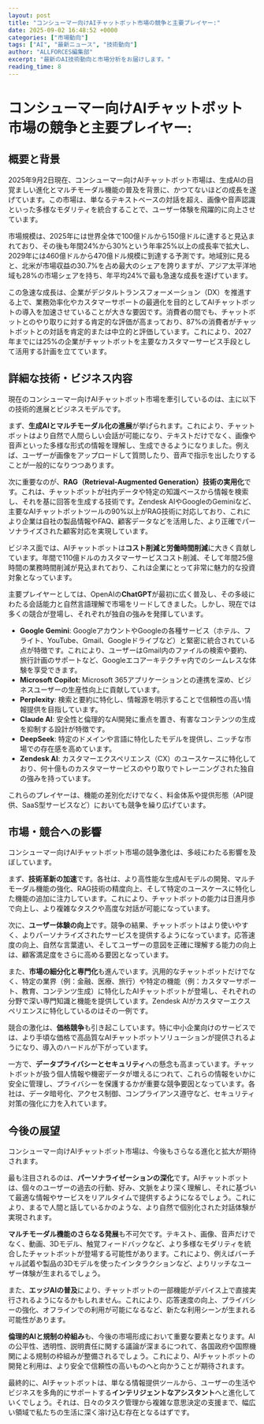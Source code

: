 ```yaml
---
layout: post
title: "コンシューマー向けAIチャットボット市場の競争と主要プレイヤー:"
date: 2025-09-02 16:48:52 +0000
categories: ["市場動向"]
tags: ["AI", "最新ニュース", "技術動向"]
author: "ALLFORCES編集部"
excerpt: "最新のAI技術動向と市場分析をお届けします。"
reading_time: 8
---
```

# コンシューマー向けAIチャットボット市場の競争と主要プレイヤー:

## 概要と背景

2025年9月2日現在、コンシューマー向けAIチャットボット市場は、生成AIの目覚ましい進化とマルチモーダル機能の普及を背景に、かつてないほどの成長を遂げています。この市場は、単なるテキストベースの対話を超え、画像や音声認識といった多様なモダリティを統合することで、ユーザー体験を飛躍的に向上させています。

市場規模は、2025年には世界全体で100億ドルから150億ドルに達すると見込まれており、その後も年間24%から30%という年率25%以上の成長率で拡大し、2029年には460億ドルから470億ドル規模に到達する予測です。地域別に見ると、北米が市場収益の30.7%を占め最大のシェアを誇りますが、アジア太平洋地域も28%の市場シェアを持ち、年平均24%で最も急速な成長を遂げています。

この急速な成長は、企業がデジタルトランスフォーメーション（DX）を推進する上で、業務効率化やカスタマーサポートの最適化を目的としてAIチャットボットの導入を加速させていることが大きな要因です。消費者の間でも、チャットボットとのやり取りに対する肯定的な評価が高まっており、87%の消費者がチャットボットとの対話を肯定的または中立的と評価しています。これにより、2027年までには25%の企業がチャットボットを主要なカスタマーサービス手段として活用する計画を立てています。

## 詳細な技術・ビジネス内容

現在のコンシューマー向けAIチャットボット市場を牽引しているのは、主に以下の技術的進展とビジネスモデルです。

まず、**生成AIとマルチモーダル化の進展**が挙げられます。これにより、チャットボットはより自然で人間らしい会話が可能になり、テキストだけでなく、画像や音声といった多様な形式の情報を理解し、生成できるようになりました。例えば、ユーザーが画像をアップロードして質問したり、音声で指示を出したりすることが一般的になりつつあります。

次に重要なのが、**RAG（Retrieval-Augmented Generation）技術の実用化**です。これは、チャットボットが社内データや特定の知識ベースから情報を検索し、それを基に回答を生成する技術です。Zendesk AIやGoogleのGeminiなど、主要なAIチャットボットツールの90%以上がRAG技術に対応しており、これにより企業は自社の製品情報やFAQ、顧客データなどを活用した、より正確でパーソナライズされた顧客対応を実現しています。

ビジネス面では、AIチャットボットは**コスト削減と労働時間削減**に大きく貢献しています。年間で110億ドルのカスタマーサービスコスト削減、そして年間25億時間の業務時間削減が見込まれており、これは企業にとって非常に魅力的な投資対象となっています。

主要プレイヤーとしては、OpenAIの**ChatGPT**が最初に広く普及し、その多岐にわたる会話能力と自然言語理解で市場をリードしてきました。しかし、現在では多くの競合が登場し、それぞれが独自の強みを発揮しています。

*   **Google Gemini**: GoogleアカウントやGoogleの各種サービス（ホテル、フライト、YouTube、Gmail、Googleドライブなど）と緊密に統合されている点が特徴です。これにより、ユーザーはGmail内のファイルの検索や要約、旅行計画のサポートなど、Googleエコアーキテクチャ内でのシームレスな体験を享受できます。
*   **Microsoft Copilot**: Microsoft 365アプリケーションとの連携を深め、ビジネスユーザーの生産性向上に貢献しています。
*   **Perplexity**: 検索と要約に特化し、情報源を明示することで信頼性の高い情報提供を目指しています。
*   **Claude AI**: 安全性と倫理的なAI開発に重点を置き、有害なコンテンツの生成を抑制する設計が特徴です。
*   **DeepSeek**: 特定のドメインや言語に特化したモデルを提供し、ニッチな市場での存在感を高めています。
*   **Zendesk AI**: カスタマーエクスペリエンス（CX）のユースケースに特化しており、何十億ものカスタマーサービスのやり取りでトレーニングされた独自の強みを持っています。

これらのプレイヤーは、機能の差別化だけでなく、料金体系や提供形態（API提供、SaaS型サービスなど）においても競争を繰り広げています。

## 市場・競合への影響

コンシューマー向けAIチャットボット市場の競争激化は、多岐にわたる影響を及ぼしています。

まず、**技術革新の加速**です。各社は、より高性能な生成AIモデルの開発、マルチモーダル機能の強化、RAG技術の精度向上、そして特定のユースケースに特化した機能の追加に注力しています。これにより、チャットボットの能力は日進月歩で向上し、より複雑なタスクや高度な対話が可能になっています。

次に、**ユーザー体験の向上**です。競争の結果、チャットボットはより使いやすく、よりパーソナライズされたサービスを提供するようになっています。応答速度の向上、自然な言葉遣い、そしてユーザーの意図を正確に理解する能力の向上は、顧客満足度をさらに高める要因となっています。

また、**市場の細分化と専門化**も進んでいます。汎用的なチャットボットだけでなく、特定の業界（例：金融、医療、旅行）や特定の機能（例：カスタマーサポート、教育、コンテンツ生成）に特化したAIチャットボットが登場し、それぞれの分野で深い専門知識と機能を提供しています。Zendesk AIがカスタマーエクスペリエンスに特化しているのはその一例です。

競合の激化は、**価格競争**も引き起こしています。特に中小企業向けのサービスでは、より手頃な価格で高品質なAIチャットボットソリューションが提供されるようになり、導入のハードルが下がっています。

一方で、**データプライバシーとセキュリティ**への懸念も高まっています。チャットボットが扱う個人情報や機密データが増えるにつれて、これらの情報をいかに安全に管理し、プライバシーを保護するかが重要な競争要因となっています。各社は、データ暗号化、アクセス制御、コンプライアンス遵守など、セキュリティ対策の強化に力を入れています。

## 今後の展望

コンシューマー向けAIチャットボット市場は、今後もさらなる進化と拡大が期待されます。

最も注目されるのは、**パーソナライゼーションの深化**です。AIチャットボットは、個々のユーザーの過去の行動、好み、文脈をより深く理解し、それに基づいて最適な情報やサービスをリアルタイムで提供するようになるでしょう。これにより、まるで人間と話しているかのような、より自然で個別化された対話体験が実現されます。

**マルチモーダル機能のさらなる発展**も不可欠です。テキスト、画像、音声だけでなく、動画、3Dモデル、触覚フィードバックなど、より多様なモダリティを統合したチャットボットが登場する可能性があります。これにより、例えばバーチャル試着や製品の3Dモデルを使ったインタラクションなど、よりリッチなユーザー体験が生まれるでしょう。

また、**エッジAIの普及**により、チャットボットの一部機能がデバイス上で直接実行されるようになるかもしれません。これにより、応答速度の向上、プライバシーの強化、オフラインでの利用が可能になるなど、新たな利用シーンが生まれる可能性があります。

**倫理的AIと規制の枠組み**も、今後の市場形成において重要な要素となります。AIの公平性、透明性、説明責任に関する議論が深まるにつれて、各国政府や国際機関による規制の枠組みが整備されるでしょう。これにより、AIチャットボットの開発と利用は、より安全で信頼性の高いものへと向かうことが期待されます。

最終的に、AIチャットボットは、単なる情報提供ツールから、ユーザーの生活やビジネスを多角的にサポートする**インテリジェントなアシスタント**へと進化していくでしょう。それは、日々のタスク管理から複雑な意思決定の支援まで、幅広い領域で私たちの生活に深く溶け込む存在となるはずです。
